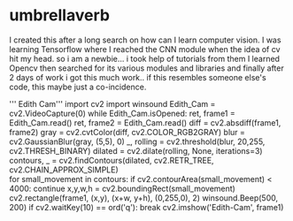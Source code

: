 # umbrellaverb
I created this after a long search on how can I learn computer vision. I was learning Tensorflow where I reached the CNN module when the idea of cv hit my head. so i am a newbie... i took help of tutorials from them I learned Opencv then searched for its various modules and libraries and finally after 2 days of work i got this much work.. if this resembles someone else's code, this maybe just a co-incidence.

''' Edith Cam'''
import cv2
import winsound
Edith_Cam = cv2.VideoCapture(0)
while Edith_Cam.isOpened:
    ret, frame1 = Edith_Cam.read()
    ret, frame2 = Edith_Cam.read()
    diff = cv2.absdiff(frame1, frame2)
    gray = cv2.cvtColor(diff, cv2.COLOR_RGB2GRAY)
    blur = cv2.GaussianBlur(gray, (5,5), 0)
    _, rolling = cv2.threshold(blur, 20,255, cv2.THRESH_BINARY)
    dilated = cv2.dilate(rolling, None, iterations=3)
    contours, _ = cv2.findContours(dilated, cv2.RETR_TREE, cv2.CHAIN_APPROX_SIMPLE)  
    for small_movement in contours:
        if cv2.contourArea(small_movement) < 4000:
            continue
        x,y,w,h = cv2.boundingRect(small_movement)
        cv2.rectangle(frame1, (x,y), (x+w, y+h), (0,255,0), 2)
        winsound.Beep(500, 200)
    if cv2.waitKey(10) == ord('q'):
        break
    cv2.imshow('Edith-Cam', frame1)
